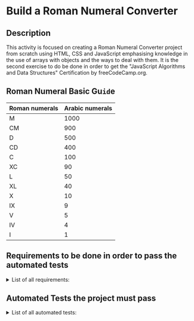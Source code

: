 # Build a Roman Numeral Converter

## Description
This activity is focused on creating a Roman Numeral Converter project from scratch using HTML, CSS and JavaScript emphasising knowledge in the use of arrays with objects and the ways to deal with them. It is the second exercise to do be done in order to get the "JavaScript Algorithms and Data Structures" Certification by freeCodeCamp.org. 

## Roman Numeral Basic Gu``id``e
| Roman numerals | Arabic numerals |
| --- | --- |
| M |	1000 |
| CM | 900 |
| D | 500 |
| CD | 400 |
| C	| 100 |
| XC | 90 |
| L	| 50 |
| XL | 40 |
| X | 10 |
| IX | 9 |
| V | 5 |
| IV | 4 |
| I	| 1 |

## Requirements to be done in order to pass the automated tests
<details>
  <summary>List of all requirements: </summary>
  <br>

  1. You should have an `input` element with an `id` of `"number"`.
  1. You should have a `button` element with an `id` of `"convert-btn"`.
  1. You should have a `div`, `span` or `p` element with an `id` of `output`.
  1. When you click on the `#convert-btn` element without entering a value into the `#number` element, the `#output` element should contain the text `"Please enter a valid number"`.
  1. When the `#number` element contains the number `-1` and the `#convert-btn` element is clicked, the `#output` element should contain the text `"Please enter a number greater than or equal to 1"`.
  1. When the `#number` element contains the number `4000` or greater and the `#convert-btn` element is clicked, the `#output` element should contain the text `"Please enter a number less than or equal to 3999"`.
  1. When the `#number` element contains the number `9` and the `#convert-btn` element is clicked, the `#output` element should contain the text `"IX"`.
  1. When the `#number` element contains the number `16` and the `#convert-btn` element is clicked, the `#output` element should contain the text `"XVI"`.
  1. When the `#number` element contains the number `649` and the `#convert-btn` element is clicked, the `#output` element should contain the text `"DCXLIX"`.
  1. When the `#number` element contains the number `1023` and the `#convert-btn` element is clicked, the `#output` element should contain the text `"MXXIII"`.
  1. When the `#number` element contains the number `3999` and the `#convert-btn` element is clicked, the `#output` element should contain the text `"MMMCMXCIX"`.
</details>


## Automated Tests the project must pass
<details>
  <summary>List of all automated tests: </summary>
  <br>

  - You should have an `input` element with an `id` of `"number"`.
  - You should have a `button` element with an `id` of `"convert-btn"`.
  - You should have a `div`, `span`, or `p` element with an `id` of `"output"`.
  - When you click on the `#convert-btn` element without entering a value into the `#number` element, the `#output` element should contain the text `"Please enter a valid number"`.
  - When the `#number` element contains the number -1 and the `#convert-btn` element is clicked, the `#output` element should contain the text `"Please enter a number greater than or equal to 1"`.
  - When the `#number` element contains the number `4000` or greater and the `#convert-btn` element is clicked, the `#output` element should contain the text `"Please enter a number less than or equal to 3999"`.
  - When the `#number` element contains the number `9` and the `#convert-btn` element is clicked, the `#output` element should contain the text `"IX"`.
  - When the `#number` element contains the number `16` and the `#convert-btn` element is clicked, the `#output` element should contain the text `"XVI"`.
  - When the `#number` element contains the number `649` and the `#convert-btn` element is clicked, the `#output` element should contain the text `"DCXLIX"`.
  - When the `#number` element contains the number `1023` and the `#convert-btn` element is clicked, the `#output` element should contain the text `"MXXIII"`.
  - When the `#number` element contains the number `3999` and the `#convert-btn` element is clicked, the `#output` element should contain the text `"MMMCMXCIX"`.
  - When the `#number` element contains a random negative number and the `#convert-btn` element is clicked, the `#output` element should contain the text `"Please enter a number greater than or equal to 1"`.
  - When the `#number` element contains a number greater than `4000` and the `#convert-btn` element is clicked, the `#output` element should contain the text `"Please enter a number less than or equal to 3999"`.
</details>